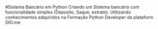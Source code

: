 #Sistema Bancário em Python
Criando um Sistema bancário com funcionalidade simples (Deposito, Saque, extrato).
Utilizando conhecimentos adquiridos na Formação Python Developer da plataform DIO.me
